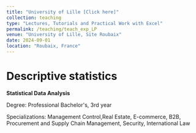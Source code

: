 ```yaml
---
title: "University of Lille [Click here]"
collection: teaching
type: "Lectures, Tutorials and Practical Work with Excel"
permalink: /teaching/teach_exp_LP
venue: "University of Lille, Site Roubaix"
date: 2024-09-01
location: "Roubaix, France"
---
```


# Descriptive statistics

**Statistical Data Analysis**

Degree: Professional Bachelor's, 3rd year

Specializations: Management Control,Real Estate, E-commerce, B2B, Procurement and Supply Chain Management, Security, International Law

